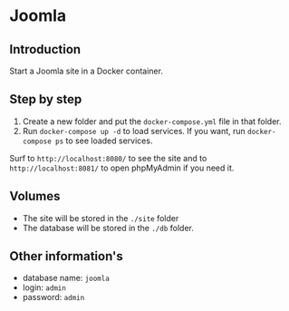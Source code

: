 # Joomla

## Introduction

Start a Joomla site in a Docker container.

## Step by step

1. Create a new folder and put the `docker-compose.yml` file in that folder.
2. Run `docker-compose up -d` to load services. If you want, run `docker-compose ps` to see loaded services.

Surf to `http://localhost:8080/` to see the site and to `http://localhost:8081/` to open phpMyAdmin if you need it.

## Volumes

* The site will be stored in the `./site` folder
* The database will be stored in the `./db` folder.

## Other information's

* database name: `joomla`
* login: `admin`
* password: `admin`
